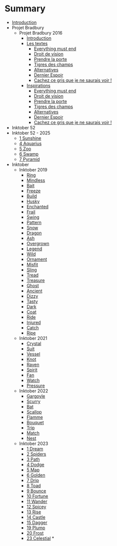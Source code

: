 # Summary

* [Introduction][1]
* Projet Bradbury
  * Projet Bradbury 2016
	* [Introduction][2]
	* [Les textes][3]
	   *  [Everything must end][4]
	   *  [Droit de vision][5]
	   *  [Prendre la porte][6]
	   *  [Tigres des champs][7]
	   *  [Alternatives][8]
	   *  [Dernier Espoir][9]
	   *  [Cachez ce gris que je ne saurais voir !][10]
	* [Inspirations][11]
	   *  [Everything must end][12]
	   *  [Droit de vision][13]
	   *  [Prendre la porte][14]
	   *  [Tigres des champs][15]
	   *  [Alternatives][16]
	   *  [Dernier Espoir][17]
	   *  [Cachez ce gris que je ne saurais voir !][18]
* Inktober 52
* Inktober 52 - 2025
	* [1 Sunshine][19]
	* [4 Aquarius][20]
	* [5 Zoo][21]
	* [6 Swamp][22]
	* [7 Pyramid][23]
* Inktober
  * Inktober 2019
	* [Ring][24]
	* [Mindless][25]
	* [Bait][26]
	* [Freeze][27]
	* [Build][28]
	* [Husky][29]
	* [Enchanted][30]
	* [Frail][31]
	* [Swing][32]
	* [Pattern][33]
	* [Snow][34]
	* [Dragon][35]
	* [Ash][36]
	* [Overgrown][37]
	* [Legend][38]
	* [Wild][39]
	* [Ornament][40]
	* [Misfit][41]
	* [Sling][42]
	* [Tread][43]
	* [Treasure][44]
	* [Ghost][45]
	* [Ancient][46]
	* [Dizzy][47]
	* [Tasty][48]
	* [Dark][49]
	* [Coat][50]
	* [Ride][51]
	* [Injured][52]
	* [Catch][53]
	* [Ripe][54]
  * Inktober 2021
	* [Crystal][55]
	* [Suit][56]
	* [Vessel][57]
	* [Knot][58]
	* [Raven][59]
	* [Spirit][60]
	* [Fan][61]
	* [Watch][62]
	* [Pressure][63]
  * Inktober 2022
	* [Gargoyle][64]
	* [Scurry][65]
	* [Bat][66]
	* [Scallop][67]
	* [Flamme][68]
	* [Bouquet][69]
	* [Trip][70]
	* [Match][71]
	* [Nest][72]
  * Inktober 2023
	* [1 Dream][73]
	* [2 Spiders][74]
	* [3 Path][75]
	* [4 Dodge][76]
	* [5 Map][77]
	* [6 Golden][78]
	* [7 Drip][79]
	* [8 Toad][80]
	* [9 Bounce][81]
	* [10 Fortune][82]
	* [11 Wander][83]
	* [12 Spicey][84]
	* [13 Rise][85]
	* [14 Castle][86]
	* [15 Dagger][87]
	* [19 Plump][88]
	* [20 Frost][89]
	* [23 Celestial][90]
	\* 

[1]:	README.md
[2]:	projet_bradbury/2016/README.md
[3]:	projet_bradbury/2016/textes/textes.md
[4]:	projet_bradbury/2016/textes/everything_must_end.md
[5]:	projet_bradbury/2016/textes/droit_de_vision.md
[6]:	projet_bradbury/2016/textes/prendre_la_porte.md
[7]:	projet_bradbury/2016/textes/tigres_des_champs.md
[8]:	projet_bradbury/2016/textes/alternatives.md
[9]:	projet_bradbury/2016/textes/dernier_espoir.md
[10]:	projet_bradbury/2016/textes/gris.md
[11]:	projet_bradbury/2016/explications_textes/inspirations.md
[12]:	projet_bradbury/2016/explications_textes/everything_must_end.md
[13]:	projet_bradbury/2016/explications_textes/droit_de_vision.md
[14]:	projet_bradbury/2016/explications_textes/prendre_la_porte.md
[15]:	projet_bradbury/2016/explications_textes/tigres_des_champs.md
[16]:	projet_bradbury/2016/explications_textes/alternatives.md
[17]:	projet_bradbury/2016/explications_textes/dernier_espoir.md
[18]:	projet_bradbury/2016/explications_textes/gris.md
[19]:	inktober_52/2025/Sunshine.md
[20]:	inktober_52/2025/Aquarius.md
[21]:	inktober_52/2025/Zoo.md
[22]:	inktober_52/2025/Swamp.md
[23]:	inktober_52/2025/Pyramid.md
[24]:	inktober/2019/ring.md
[25]:	inktober/2019/mindless.md
[26]:	inktober/2019/bait.md
[27]:	inktober/2019/freeze.md
[28]:	inktober/2019/build.md
[29]:	inktober/2019/husky.md
[30]:	inktober/2019/enchanted.md
[31]:	inktober/2019/frail.md
[32]:	inktober/2019/swing.md
[33]:	inktober/2019/pattern.md
[34]:	inktober/2019/snow.md
[35]:	inktober/2019/dragon.md
[36]:	inktober/2019/ash.md
[37]:	inktober/2019/overgrown.md
[38]:	inktober/2019/legend.md
[39]:	inktober/2019/wild.md
[40]:	inktober/2019/ornament.md
[41]:	inktober/2019/misfit.md
[42]:	inktober/2019/sling.md
[43]:	inktober/2019/tread.md
[44]:	inktober/2019/treasure.md
[45]:	inktober/2019/ghost.md
[46]:	inktober/2019/ancient.md
[47]:	inktober/2019/dizzy.md
[48]:	inktober/2019/tasty.md
[49]:	inktober/2019/dark.md
[50]:	inktober/2019/coat.md
[51]:	inktober/2019/ride.md
[52]:	inktober/2019/injured.md
[53]:	inktober/2019/catch.md
[54]:	inktober/2019/ripe.md
[55]:	inktober/2021/crystal.md
[56]:	inktober/2021/suit.md
[57]:	inktober/2021/vessel.md
[58]:	inktober/2021/knot.md
[59]:	inktober/2021/raven.md
[60]:	inktober/2021/spirit.md
[61]:	inktober/2021/fan.md
[62]:	inktober/2021/watch.md
[63]:	inktober/2021/pressure.md
[64]:	inktober/2022/gargoyle.md
[65]:	inktober/2022/scurry.md
[66]:	inktober/2022/bat.md
[67]:	inktober/2022/scallop.md
[68]:	inktober/2022/flamme.md
[69]:	inktober/2022/bouquet.md
[70]:	inktober/2022/trip.md
[71]:	inktober/2022/match.md
[72]:	inktober/2022/nest.md
[73]:	inktober/2023/dream.md
[74]:	inktober/2023/spiders.md
[75]:	inktober/2023/path.md
[76]:	inktober/2023/dodge.md
[77]:	inktober/2023/map.md
[78]:	inktober/2023/golden.md
[79]:	inktober/2023/drip.md
[80]:	inktober/2023/toad.md
[81]:	inktober/2023/bounce.md
[82]:	inktober/2023/fortune.md
[83]:	inktober/2023/wander.md
[84]:	inktober/2023/spicey.md
[85]:	inktober/2023/rise.md
[86]:	inktober/2023/castle.md
[87]:	inktober/2023/dagger.md
[88]:	inktober/2023/plump.md
[89]:	inktober/2023/frost.md
[90]:	inktober/2023/celestial.md